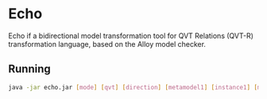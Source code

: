 # Echo

Echo if a bidirectional model transformation tool for QVT Relations (QVT-R) transformation language, based on the Alloy model checker.

## Running
```sh
java -jar echo.jar [mode] [qvt] [direction] [metamodel1] [instance1] [metamodel2] [instance2]
```
